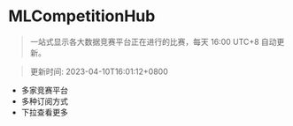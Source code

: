 # MLCompetitionHub

> 一站式显示各大数据竞赛平台正在进行的比赛，每天 16:00 UTC+8 自动更新。
  
> 更新时间: 2023-04-10T16:01:12+0800 

* 多家竞赛平台
* 多种订阅方式
* 下拉查看更多